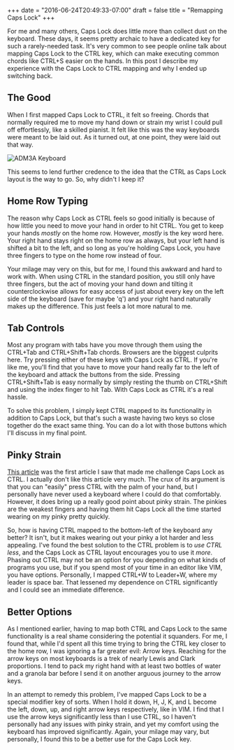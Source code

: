 +++
date = "2016-06-24T20:49:33-07:00"
draft = false
title = "Remapping Caps Lock"
+++

For me and many others, Caps Lock does little more than collect dust on the
keyboard. These days, it seems pretty archaic to have a dedicated key for such
a rarely-needed task.  It's very common to see people online talk about mapping
Caps Lock to the CTRL key, which can make executing common chords like CTRL+S
easier on the hands. In this post I describe my experience with the Caps Lock
to CTRL mapping and why I ended up switching back.

## The Good

When I first mapped Caps Lock to CTRL, it felt so freeing. Chords that normally
required me to move my hand down or strain my wrist I could pull off
effortlessly, like a skilled pianist.  It felt like this was the way keyboards
were meant to be laid out. As it turned out, at one point, they were laid out
that way.

![ADM3A Keyboard](/adm3a-keyboard.jpg)

This seems to lend further credence to the idea that the CTRL as Caps Lock
layout is the way to go. So, why didn't I keep it?

## Home Row Typing

The reason why Caps Lock as CTRL feels so good initially is because of how
little you need to move your hand in order to hit CTRL. You get to keep your
hands *mostly* on the home row. However, *mostly* is the key word here. Your
right hand stays right on the home row as always, but your left hand is shifted
a bit to the left, and so long as you're holding Caps Lock, you have three
fingers to type on the home row instead of four.

Your milage may very on this, but for me, I found this awkward and hard to work
with. When using CTRL in the standard position, you still only have three
fingers, but the act of moving your hand down and tilting it counterclockwise
allows for easy access of just about every key on the left side of the keyboard
(save for maybe 'q') and your right hand naturally makes up the difference.
This just feels a lot more natural to me.

## Tab Controls

Most any program with tabs have you move through them using the CTRL+Tab and
CTRL+Shift+Tab chords. Browsers are the biggest culprits here. Try pressing
either of these keys with Caps Lock as CTRL. If you're like me, you'll find
that you have to move your hand really far to the left of the keyboard and
attack the buttons from the side. Pressing CTRL+Shift+Tab is easy normally by
simply resting the thumb on CTRL+Shift and using the index finger to hit Tab.
With Caps Lock as CTRL it's a real hassle.

To solve this problem, I simply kept CTRL mapped to its functionality in
addition to Caps Lock, but that's such a waste having two keys so close
together do the exact same thing. You can do a lot with those buttons which
I'll discuss in my final point.

## Pinky Strain

[This article](http://ergoemacs.org/emacs/swap_CapsLock_Ctrl.html) was the
first article I saw that made me challenge Caps Lock as CTRL. I actually don't
like this article very much. The crux of its argument is that you can "easily"
press CTRL with the palm of your hand, but I personally have never used a
keyboard where I could do that comfortably. However, it does bring up a really
good point about pinky strain. The pinkies are the weakest fingers and having
them hit Caps Lock all the time started wearing on my pinky pretty quickly.

So, how is having CTRL mapped to the bottom-left of the keyboard any better? It
isn't, but it makes wearing out your pinky a lot harder and less appealing.
I've found the best solution to the CTRL problem is to *use CTRL less*, and the
Caps Lock as CTRL layout encourages you to use it *more*. Phasing out CTRL may
not be an option for you depending on what kinds of programs you use, but if
you spend most of your time in an editor like VIM, you have options.
Personally, I mapped CTRL+W to Leader+W, where my leader is space bar. That
lessened my dependence on CTRL significantly and I could see an immediate
difference.

## Better Options

As I mentioned earlier, having to map both CTRL and Caps Lock to the same
functionality is a real shame considering the potential it squanders. For me, I
found that, while I'd spent all this time trying to bring the CTRL key closer
to the home row, I was ignoring a far greater evil: Arrow keys. Reaching for
the arrow keys on most keyboards is a trek of nearly Lewis and Clark
proportions.  I tend to pack my right hand with at least two bottles of water
and a granola bar before I send it on another arguous journey to the arrow
keys.

In an attempt to remedy this problem, I've mapped Caps Lock to be a special
modifier key of sorts. When I hold it down, H, J, K, and L become the left,
down, up, and right arrow keys respectively, like in VIM.  I find that I use
the arrow keys significantly less than I use CTRL, so I haven't personally had
any issues with pinky strain, and yet my comfort using the keyboard has
improved significantly.  Again, your milage may vary, but personally, I found
this to be a better use for the Caps Lock key.

